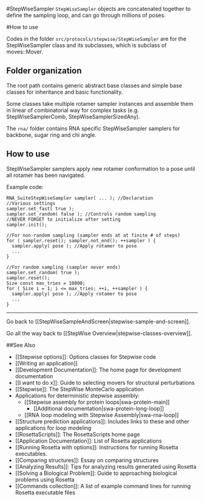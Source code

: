 #StepWiseSampler
`StepWiseSampler` objects are concatenated together to define the sampling loop, and can go through millions of poses.

#How to use

Codes in the folder `src/protocols/stepwise/StepWiseSampler` are for the StepWiseSampler class and its subclasses,
which is subclass of moves::Mover.

Folder organization
-------------------
The root path contains generic abstract base classes and simple base
classes for inheritance and basic functionality.

Some classes take multiple rotamer sampler instances and assemble them in
linear of combinatorial way for complex tasks (e.g. StepWiseSamplerComb,
StepWiseSamplerSizedAny).

The `rna/` folder contains RNA specific StepWiseSampler samplers for backbone, sugar
ring and chi angle.

How to use
----------
StepWiseSampler samplers apply new rotamer conformation to a pose until all rotamer
has been navigated.

Example code:
```
RNA_SuiteStepWiseSampler sampler( ... ); //Declaration
//Various settings
sampler.set_fast( true );
sampler.set_random( false ); //Controls random sampling
//NEVER FORGET to initialize after setting
sampler.init();

//For non-random sampling (sampler ends at at finite # of steps)
for ( sampler.reset(); sampler.not_end(); ++sampler ) {
  sampler.apply( pose ); //Apply rotamer to pose
  ...
}

//For random sampling (sampler never ends)
sampler.set_random( true );
sampler.reset();
Size const max_tries = 10000;
for ( Size i = 1; i <= max_tries; ++i, ++sampler ) {
  sampler.apply( pose ); //Apply rotamer to pose
  ...
}
```

----
Go back to [[StepWiseSampleAndScreen|stepwise-sample-and-screen]].

Go all the way back to [[StepWise Overview|stepwise-classes-overview]].

##See Also

* [[Stepwise options]]: Options classes for Stepwise code
* [[Writing an application]]
* [[Development Documentation]]: The home page for development documentation
* [[I want to do x]]: Guide to selecting movers for structural perturbations
* [[Stepwise]]: The StepWise MonteCarlo application
* Applications for deterministic stepwise assembly:
  * [[Stepwise assembly for protein loops|swa-protein-main]]
    * [[Additional documentation|swa-protein-long-loop]]
  * [[RNA loop modeling with Stepwise Assembly|swa-rna-loop]]
* [[Structure prediction applications]]: Includes links to these and other applications for loop modeling
* [[RosettaScripts]]: The RosettaScripts home page
* [[Application Documentation]]: List of Rosetta applications
* [[Running Rosetta with options]]: Instructions for running Rosetta executables.
* [[Comparing structures]]: Essay on comparing structures
* [[Analyzing Results]]: Tips for analyzing results generated using Rosetta
* [[Solving a Biological Problem]]: Guide to approaching biological problems using Rosetta
* [[Commands collection]]: A list of example command lines for running Rosetta executable files